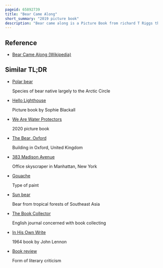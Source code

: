 ```yaml
---
pageid: 65892739
title: "Bear Came Along"
short_summary: "2019 picture book"
description: "Bear came along is a Picture Book from richard T Riggs that is published in 2019. Morris and illustrated by Leuyen Pham. It tells the Story of a Group of Animals on an Adventure in the River. Published on 1 June 2019 Bear came along was based on Memories morris had of going to overnight Camp for the first Time. The Watercolor Ink and Gouache Illustrations created by Pham were special for her. Critics wrote about her Ability to juggle several different Tones through the Pictures. These Illustrations were also generally seen as complementing the Book's Theme of being connected with Others. The Book was generally well reviewed and received a 2020 Caldecott Honor."
---
```


## Reference

- [Bear Came Along (Wikipedia)](https://en.wikipedia.org/?curid=65892739)

## Similar TL;DR

- [Polar bear](/tldr/en/polar-bear)

  Species of bear native largely to the Arctic Circle

- [Hello Lighthouse](/tldr/en/hello-lighthouse)

  Picture book by Sophie Blackall

- [We Are Water Protectors](/tldr/en/we-are-water-protectors)

  2020 picture book

- [The Bear, Oxford](/tldr/en/the-bear-oxford)

  Building in Oxford, United Kingdom

- [383 Madison Avenue](/tldr/en/383-madison-avenue)

  Office skyscraper in Manhattan, New York

- [Gouache](/tldr/en/gouache)

  Type of paint

- [Sun bear](/tldr/en/sun-bear)

  Bear from tropical forests of Southeast Asia

- [The Book Collector](/tldr/en/the-book-collector)

  English journal concerned with book collecting

- [In His Own Write](/tldr/en/in-his-own-write)

  1964 book by John Lennon

- [Book review](/tldr/en/book-review)

  Form of literary criticism

